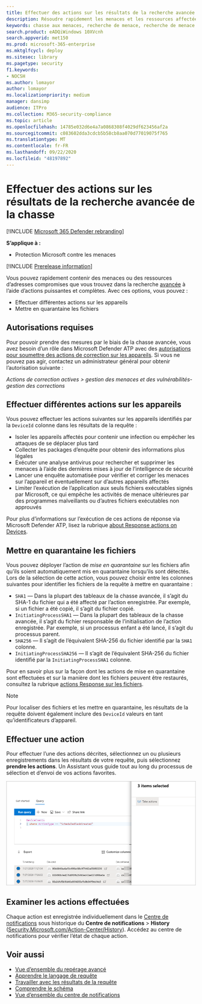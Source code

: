 ```yaml
---
title: Effectuer des actions sur les résultats de la recherche avancée dans Microsoft Threat Protection
description: Résoudre rapidement les menaces et les ressources affectées dans vos résultats de recherche avancée de la chasse
keywords: chasse aux menaces, recherche de menace, recherche de menace informatique, protection contre les menaces Microsoft, Microsoft 365, MTP, M365, recherche, requête, télémétrie, effectuer une action
search.product: eADQiWindows 10XVcnh
search.appverid: met150
ms.prod: microsoft-365-enterprise
ms.mktglfcycl: deploy
ms.sitesec: library
ms.pagetype: security
f1.keywords:
- NOCSH
ms.author: lomayor
author: lomayor
ms.localizationpriority: medium
manager: dansimp
audience: ITPro
ms.collection: M365-security-compliance
ms.topic: article
ms.openlocfilehash: 14785e032d6e4a7a0868308f4029df623456af2a
ms.sourcegitcommit: c083602dda3cdcb5b58cb8aa070d77019075f765
ms.translationtype: MT
ms.contentlocale: fr-FR
ms.lasthandoff: 09/22/2020
ms.locfileid: "48197892"
---
```

# <a name="take-action-on-advanced-hunting-query-results"></a>Effectuer des actions sur les résultats de la recherche avancée de la chasse

[!INCLUDE [Microsoft 365 Defender rebranding](../includes/microsoft-defender.md)]


**S’applique à :**
- Protection Microsoft contre les menaces

[!INCLUDE [Prerelease information](../includes/prerelease.md)]

Vous pouvez rapidement contenir des menaces ou des ressources d’adresses compromises que vous trouvez dans la recherche [avancée](advanced-hunting-overview.md) à l’aide d’actions puissantes et complètes. Avec ces options, vous pouvez :

- Effectuer différentes actions sur les appareils
- Mettre en quarantaine les fichiers

## <a name="required-permissions"></a>Autorisations requises
Pour pouvoir prendre des mesures par le biais de la chasse avancée, vous avez besoin d’un rôle dans Microsoft Defender ATP avec des [autorisations pour soumettre des actions de correction sur les appareils](https://docs.microsoft.com/windows/security/threat-protection/microsoft-defender-atp/user-roles#permission-options). Si vous ne pouvez pas agir, contactez un administrateur général pour obtenir l’autorisation suivante :

*Actions de correction actives > gestion des menaces et des vulnérabilités-gestion des corrections*

## <a name="take-various-actions-on-devices"></a>Effectuer différentes actions sur les appareils
Vous pouvez effectuer les actions suivantes sur les appareils identifiés par la `DeviceId` colonne dans les résultats de la requête :

- Isoler les appareils affectés pour contenir une infection ou empêcher les attaques de se déplacer plus tard
- Collecter les packages d’enquête pour obtenir des informations plus légales
- Exécuter une analyse antivirus pour rechercher et supprimer les menaces à l’aide des dernières mises à jour de l’intelligence de sécurité
- Lancer une enquête automatisée pour vérifier et corriger les menaces sur l’appareil et éventuellement sur d’autres appareils affectés
- Limiter l’exécution de l’application aux seuls fichiers exécutables signés par Microsoft, ce qui empêche les activités de menace ultérieures par des programmes malveillants ou d’autres fichiers exécutables non approuvés

Pour plus d’informations sur l’exécution de ces actions de réponse via Microsoft Defender ATP, lisez la rubrique [about Response actions on Devices](https://docs.microsoft.com/windows/security/threat-protection/microsoft-defender-atp/respond-machine-alerts).
   
## <a name="quarantine-files"></a>Mettre en quarantaine les fichiers
Vous pouvez déployer l’action de *mise en quarantaine* sur les fichiers afin qu’ils soient automatiquement mis en quarantaine lorsqu’ils sont détectés. Lors de la sélection de cette action, vous pouvez choisir entre les colonnes suivantes pour identifier les fichiers de la requête à mettre en quarantaine :

- `SHA1` — Dans la plupart des tableaux de la chasse avancée, il s’agit du SHA-1 du fichier qui a été affecté par l’action enregistrée. Par exemple, si un fichier a été copié, il s’agit du fichier copié.
- `InitiatingProcessSHA1` — Dans la plupart des tableaux de la chasse avancée, il s’agit du fichier responsable de l’initialisation de l’action enregistrée. Par exemple, si un processus enfant a été lancé, il s’agit du processus parent. 
- `SHA256` — Il s’agit de l’équivalent SHA-256 du fichier identifié par la `SHA1` colonne.
- `InitiatingProcessSHA256` — Il s’agit de l’équivalent SHA-256 du fichier identifié par la `InitiatingProcessSHA1` colonne.

Pour en savoir plus sur la façon dont les actions de mise en quarantaine sont effectuées et sur la manière dont les fichiers peuvent être restaurés, consultez la rubrique [actions Response sur les fichiers](https://docs.microsoft.com/windows/security/threat-protection/microsoft-defender-atp/respond-file-alerts).

>[!NOTE]
>Pour localiser des fichiers et les mettre en quarantaine, les résultats de la requête doivent également inclure des `DeviceId` valeurs en tant qu’identificateurs d’appareil.  

## <a name="take-action"></a>Effectuer une action
Pour effectuer l’une des actions décrites, sélectionnez un ou plusieurs enregistrements dans les résultats de votre requête, puis sélectionnez **prendre les actions**. Un Assistant vous guide tout au long du processus de sélection et d’envoi de vos actions favorites.

![Image de l’enregistrement sélectionné avec le panneau pour inspecter l’enregistrement](../../media/mtp-ah/ah-take-actions.png)

## <a name="review-actions-taken"></a>Examiner les actions effectuées
Chaque action est enregistrée individuellement dans le [Centre de notifications](mtp-action-center.md) sous historique du **Centre de notifications**  >  **History** ([Security.Microsoft.com/Action-Center/History](https://security.microsoft.com/action-center/history)). Accédez au centre de notifications pour vérifier l’état de chaque action.
 
## <a name="related-topics"></a>Voir aussi
- [Vue d’ensemble du repérage avancé](advanced-hunting-overview.md)
- [Apprendre le langage de requête](advanced-hunting-query-language.md)
- [Travailler avec les résultats de la requête](advanced-hunting-query-results.md)
- [Comprendre le schéma](advanced-hunting-schema-tables.md)
- [Vue d’ensemble du centre de notifications](mtp-action-center.md)
